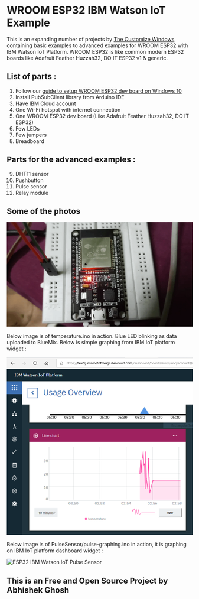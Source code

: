 # WROOM ESP32 IBM Watson IoT Example

This is an expanding number of projects by [The Customize Windows](https://thecustomizewindows.com) containing basic examples to advanced examples for WROOM ESP32 with IBM Watson IoT Platform. WROOM ESP32 is like common modern ESP32 boards like Adafruit Feather Huzzah32, DO IT ESP32 v1 & generic. 

## List of parts :

1. Follow our [guide to setup WROOM ESP32 dev board on Windows 10](https://thecustomizewindows.com/2019/02/esp-wroom-32-how-to-setup-esp32-nodemcu-with-arduino-ide/)
2. Install PubSubClient library from Arduino IDE
3. Have IBM Cloud account
4. One Wi-Fi hotspot with internet connection
5. One WROOM ESP32 dev board (Like Adafruit Feather Huzzah32, DO IT ESP32)
6. Few LEDs
7. Few jumpers
8. Breadboard

## Parts for the advanced examples : 

9. DHT11 sensor
10. Pushbutton
11. Pulse sensor
12. Relay module

## Some of the photos

![WROOM ESP32 IBM Watson IoT-Example](20190223_020730_2.gif)

Below image is of temperature.ino in action. Blue LED blinking as data uploaded to BlueMix. Below is simple graphing from IBM IoT platform widget :


![WROOM ESP32 IBM Watson IoT](abhishek%20ghosh%20ibm.PNG)


Below image is of PulseSensor/pulse-graphing.ino in action, it is graphing on IBM IoT platform dashboard widget :

![ESP32 IBM Watson IoT Pulse Sensor](https://thecustomizewindows.com/wp-content/uploads/2019/04/ESP32-Arduino-IBM-Watson-IoT-Pulse-Sensor-Amped.png)

## This is an Free and Open Source Project by Abhishek Ghosh


